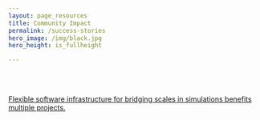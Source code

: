 ```yaml
---
layout: page_resources
title: Community Impact
permalink: /success-stories
hero_image: /img/black.jpg
hero_height: is_fullheight

---
```

<br><br>

[Flexible software infrastructure for bridging scales in simulations benefits multiple projects.](/success-stories/stories/flexible-infrastructure)